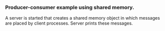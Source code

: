 ### Producer-consumer example using shared memory.
A server is started that creates a shared memory object in which messages are placed by client processes. Server prints these messages.
